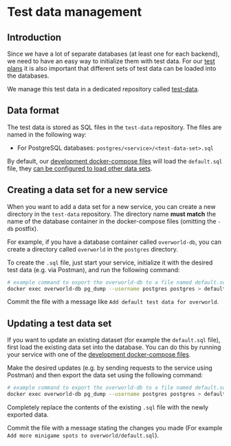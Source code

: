 # Test data management

## Introduction

Since we have a lot of separate databases (at least one for each backend), we need to have an easy way to initialize them with test data.
For our [test plans](../test-plans/README.md) it is also important that different sets of test data can be loaded into the databases.

We manage this test data in a dedicated repository called [test-data](https://github.com/Gamify-IT/test-data).

## Data format

The test data is stored as SQL files in the `test-data` repository. The files are named in the following way:

- For PostgreSQL databases: `postgres/<service>/<test-data-set>.sql`

By default, our [development docker-compose files](../docker-compose/docker-compose.md) will load the `default.sql` file, they [can be configured to load other data sets](https://github.com/Gamify-IT/test-data#container-usage).

## Creating a data set for a new service

When you want to add a data set for a new service, you can create a new directory in the `test-data` repository.
The directory name **must match** the name of the database container in the docker-compose files (omitting the `-db` postfix).

For example, if you have a database container called `overworld-db`, you can create a directory called `overworld` in the `postgres` directory.

To create the `.sql` file, just start your service, initialize it with the desired test data (e.g. via Postman), and run the following command:

```bash
# example command to export the overworld-db to a file named default.sql
docker exec overworld-db pg_dump --username postgres postgres > default.sql
```

Commit the file with a message like `Add default test data for overworld`.

## Updating a test data set

If you want to update an existing dataset (for example the `default.sql` file), first load the existing data set into the database.
You can do this by running your service with one of the [development docker-compose files](../docker-compose/docker-compose.md).

Make the desired updates (e.g. by sending requests to the service using Postman) and then export the data set using the following command:

```bash
# example command to export the overworld-db to a file named default.sql
docker exec overworld-db pg_dump --username postgres postgres > default.sql
```

Completely replace the contents of the existing `.sql` file with the newly exported data.

Commit the file with a message stating the changes you made (For example `Add more minigame spots to overworld/default.sql`).
